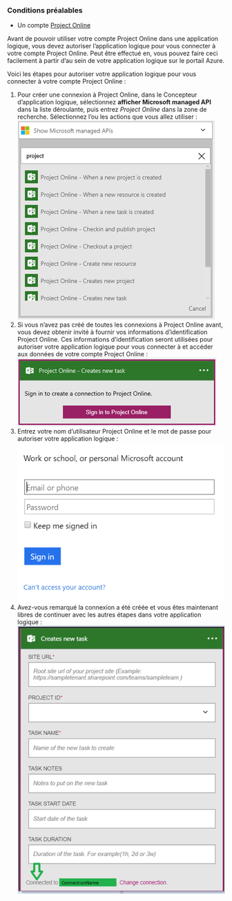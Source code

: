 ### <a name="prerequisites"></a>Conditions préalables
- Un compte [Project Online](https://products.office.com/Project/project-online-with-project-for-office-365) 

Avant de pouvoir utiliser votre compte Project Online dans une application logique, vous devez autoriser l’application logique pour vous connecter à votre compte Project Online. Peut être effectué en, vous pouvez faire ceci facilement à partir d’au sein de votre application logique sur le portail Azure. 

Voici les étapes pour autoriser votre application logique pour vous connecter à votre compte Project Online :

1. Pour créer une connexion à Project Online, dans le Concepteur d’application logique, sélectionnez **afficher Microsoft managed API** dans la liste déroulante, puis entrez *Project Online* dans la zone de recherche. Sélectionnez l’ou les actions que vous allez utiliser :  
  ![Project Online étape 1](./media/connectors-create-api-projectonline/projectonline-1.png)
2. Si vous n’avez pas créé de toutes les connexions à Project Online avant, vous devez obtenir invité à fournir vos informations d’identification Project Online. Ces informations d’identification seront utilisées pour autoriser votre application logique pour vous connecter à et accéder aux données de votre compte Project Online :  
  ![Project Online étape 2](./media/connectors-create-api-projectonline/projectonline-2.png)
3. Entrez votre nom d’utilisateur Project Online et le mot de passe pour autoriser votre application logique :  
  ![Project Online étape 3](./media/connectors-create-api-projectonline/projectonline-3.png)   
4. Avez-vous remarqué la connexion a été créée et vous êtes maintenant libres de continuer avec les autres étapes dans votre application logique :  
  ![Project Online étape 4](./media/connectors-create-api-projectonline/projectonline-4.png)   
